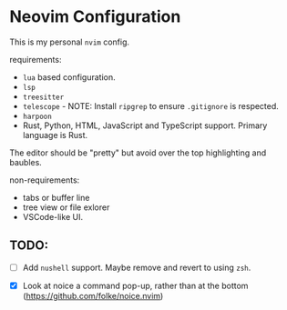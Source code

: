 # Neovim Configuration

This is my personal `nvim` config.

requirements:

- `lua` based configuration.
- `lsp` 
- `treesitter`
- `telescope` - NOTE: Install `ripgrep` to ensure `.gitignore` is respected.
- `harpoon`
- Rust, Python, HTML, JavaScript and TypeScript support. Primary language is Rust.

The editor should be "pretty" but avoid over the top highlighting and baubles.

non-requirements:

- tabs or buffer line
- tree view or file exlorer
- VSCode-like UI.

## TODO:

- [ ] Add `nushell` support. Maybe remove and revert to using `zsh`.
- [X] Look at noice a command pop-up, rather than at the bottom (https://github.com/folke/noice.nvim)


